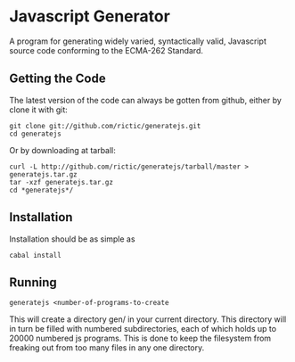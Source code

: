 Javascript Generator
====================

A program for generating widely varied, syntactically valid, Javascript source code conforming to the ECMA-262 Standard.


Getting the Code
----------------

The latest version of the code can always be gotten from github, either by clone it with git:

    git clone git://github.com/rictic/generatejs.git
    cd generatejs
    
Or by downloading at tarball:

    curl -L http://github.com/rictic/generatejs/tarball/master > generatejs.tar.gz
    tar -xzf generatejs.tar.gz
    cd *generatejs*/
    
Installation
------------

Installation should be as simple as

    cabal install

Running
-------

    generatejs <number-of-programs-to-create

This will create a directory gen/ in your current directory.  This directory will in turn be filled with numbered subdirectories, each of which holds up to 20000 numbered js programs.  This is done to keep the filesystem from freaking out from too many files in any one directory.
